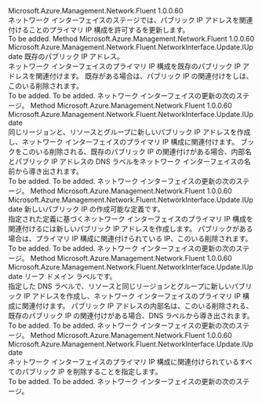 <Type Name="IWithPrimaryPublicIPAddress" FullName="Microsoft.Azure.Management.Network.Fluent.NetworkInterface.Update.IWithPrimaryPublicIPAddress">
  <TypeSignature Language="C#" Value="public interface IWithPrimaryPublicIPAddress" />
  <TypeSignature Language="ILAsm" Value=".class public interface auto ansi abstract IWithPrimaryPublicIPAddress" />
  <TypeSignature Language="DocId" Value="T:Microsoft.Azure.Management.Network.Fluent.NetworkInterface.Update.IWithPrimaryPublicIPAddress" />
  <TypeSignature Language="VB.NET" Value="Public Interface IWithPrimaryPublicIPAddress" />
  <TypeSignature Language="F#" Value="type IWithPrimaryPublicIPAddress = interface" />
  <AssemblyInfo>
    <AssemblyName>Microsoft.Azure.Management.Network.Fluent</AssemblyName>
    <AssemblyVersion>1.0.0.60</AssemblyVersion>
  </AssemblyInfo>
  <Interfaces />
  <Docs>
    <summary>
            ネットワーク インターフェイスのステージでは、パブリック IP アドレスを関連付けることのプライマリ IP 構成を許可するを更新します。
            </summary>
    <remarks>To be added.</remarks>
  </Docs>
  <Members>
    <Member MemberName="WithExistingPrimaryPublicIPAddress">
      <MemberSignature Language="C#" Value="public Microsoft.Azure.Management.Network.Fluent.NetworkInterface.Update.IUpdate WithExistingPrimaryPublicIPAddress (Microsoft.Azure.Management.Network.Fluent.IPublicIPAddress publicIPAddress);" />
      <MemberSignature Language="ILAsm" Value=".method public hidebysig newslot virtual instance class Microsoft.Azure.Management.Network.Fluent.NetworkInterface.Update.IUpdate WithExistingPrimaryPublicIPAddress(class Microsoft.Azure.Management.Network.Fluent.IPublicIPAddress publicIPAddress) cil managed" />
      <MemberSignature Language="DocId" Value="M:Microsoft.Azure.Management.Network.Fluent.NetworkInterface.Update.IWithPrimaryPublicIPAddress.WithExistingPrimaryPublicIPAddress(Microsoft.Azure.Management.Network.Fluent.IPublicIPAddress)" />
      <MemberSignature Language="VB.NET" Value="Public Function WithExistingPrimaryPublicIPAddress (publicIPAddress As IPublicIPAddress) As IUpdate" />
      <MemberSignature Language="F#" Value="abstract member WithExistingPrimaryPublicIPAddress : Microsoft.Azure.Management.Network.Fluent.IPublicIPAddress -&gt; Microsoft.Azure.Management.Network.Fluent.NetworkInterface.Update.IUpdate" Usage="iWithPrimaryPublicIPAddress.WithExistingPrimaryPublicIPAddress publicIPAddress" />
      <MemberType>Method</MemberType>
      <AssemblyInfo>
        <AssemblyName>Microsoft.Azure.Management.Network.Fluent</AssemblyName>
        <AssemblyVersion>1.0.0.60</AssemblyVersion>
      </AssemblyInfo>
      <ReturnValue>
        <ReturnType>Microsoft.Azure.Management.Network.Fluent.NetworkInterface.Update.IUpdate</ReturnType>
      </ReturnValue>
      <Parameters>
        <Parameter Name="publicIPAddress" Type="Microsoft.Azure.Management.Network.Fluent.IPublicIPAddress" />
      </Parameters>
      <Docs>
        <param name="publicIPAddress">既存のパブリック IP アドレス。</param>
        <summary>
            ネットワーク インターフェイスのプライマリ IP 構成を既存のパブリック IP アドレスを関連付けます。
            既存がある場合は、パブリック IP の関連付けをしは、このいる削除されます。
            </summary>
        <returns>To be added.</returns>
        <remarks>To be added.</remarks>
        <return>ネットワーク インターフェイスの更新の次のステージ。</return>
      </Docs>
    </Member>
    <Member MemberName="WithNewPrimaryPublicIPAddress">
      <MemberSignature Language="C#" Value="public Microsoft.Azure.Management.Network.Fluent.NetworkInterface.Update.IUpdate WithNewPrimaryPublicIPAddress ();" />
      <MemberSignature Language="ILAsm" Value=".method public hidebysig newslot virtual instance class Microsoft.Azure.Management.Network.Fluent.NetworkInterface.Update.IUpdate WithNewPrimaryPublicIPAddress() cil managed" />
      <MemberSignature Language="DocId" Value="M:Microsoft.Azure.Management.Network.Fluent.NetworkInterface.Update.IWithPrimaryPublicIPAddress.WithNewPrimaryPublicIPAddress" />
      <MemberSignature Language="VB.NET" Value="Public Function WithNewPrimaryPublicIPAddress () As IUpdate" />
      <MemberSignature Language="F#" Value="abstract member WithNewPrimaryPublicIPAddress : unit -&gt; Microsoft.Azure.Management.Network.Fluent.NetworkInterface.Update.IUpdate" Usage="iWithPrimaryPublicIPAddress.WithNewPrimaryPublicIPAddress " />
      <MemberType>Method</MemberType>
      <AssemblyInfo>
        <AssemblyName>Microsoft.Azure.Management.Network.Fluent</AssemblyName>
        <AssemblyVersion>1.0.0.60</AssemblyVersion>
      </AssemblyInfo>
      <ReturnValue>
        <ReturnType>Microsoft.Azure.Management.Network.Fluent.NetworkInterface.Update.IUpdate</ReturnType>
      </ReturnValue>
      <Parameters />
      <Docs>
        <summary>
            同じリージョンと、リソースとグループに新しいパブリック IP アドレスを作成し、ネットワーク インターフェイスのプライマリ IP 構成に関連付けます。
            ブックをこのいる削除される、既存のパブリック IP の関連付けがある場合、内部名とパブリック IP アドレスの DNS ラベルをネットワーク インターフェイスの名前から導き出されます。
            </summary>
        <returns>To be added.</returns>
        <remarks>To be added.</remarks>
        <return>ネットワーク インターフェイスの更新の次のステージ。</return>
      </Docs>
    </Member>
    <Member MemberName="WithNewPrimaryPublicIPAddress">
      <MemberSignature Language="C#" Value="public Microsoft.Azure.Management.Network.Fluent.NetworkInterface.Update.IUpdate WithNewPrimaryPublicIPAddress (Microsoft.Azure.Management.ResourceManager.Fluent.Core.ResourceActions.ICreatable&lt;Microsoft.Azure.Management.Network.Fluent.IPublicIPAddress&gt; creatable);" />
      <MemberSignature Language="ILAsm" Value=".method public hidebysig newslot virtual instance class Microsoft.Azure.Management.Network.Fluent.NetworkInterface.Update.IUpdate WithNewPrimaryPublicIPAddress(class Microsoft.Azure.Management.ResourceManager.Fluent.Core.ResourceActions.ICreatable`1&lt;class Microsoft.Azure.Management.Network.Fluent.IPublicIPAddress&gt; creatable) cil managed" />
      <MemberSignature Language="DocId" Value="M:Microsoft.Azure.Management.Network.Fluent.NetworkInterface.Update.IWithPrimaryPublicIPAddress.WithNewPrimaryPublicIPAddress(Microsoft.Azure.Management.ResourceManager.Fluent.Core.ResourceActions.ICreatable{Microsoft.Azure.Management.Network.Fluent.IPublicIPAddress})" />
      <MemberSignature Language="VB.NET" Value="Public Function WithNewPrimaryPublicIPAddress (creatable As ICreatable(Of IPublicIPAddress)) As IUpdate" />
      <MemberSignature Language="F#" Value="abstract member WithNewPrimaryPublicIPAddress : Microsoft.Azure.Management.ResourceManager.Fluent.Core.ResourceActions.ICreatable&lt;Microsoft.Azure.Management.Network.Fluent.IPublicIPAddress&gt; -&gt; Microsoft.Azure.Management.Network.Fluent.NetworkInterface.Update.IUpdate" Usage="iWithPrimaryPublicIPAddress.WithNewPrimaryPublicIPAddress creatable" />
      <MemberType>Method</MemberType>
      <AssemblyInfo>
        <AssemblyName>Microsoft.Azure.Management.Network.Fluent</AssemblyName>
        <AssemblyVersion>1.0.0.60</AssemblyVersion>
      </AssemblyInfo>
      <ReturnValue>
        <ReturnType>Microsoft.Azure.Management.Network.Fluent.NetworkInterface.Update.IUpdate</ReturnType>
      </ReturnValue>
      <Parameters>
        <Parameter Name="creatable" Type="Microsoft.Azure.Management.ResourceManager.Fluent.Core.ResourceActions.ICreatable&lt;Microsoft.Azure.Management.Network.Fluent.IPublicIPAddress&gt;" />
      </Parameters>
      <Docs>
        <param name="creatable">新しいパブリック IP の作成可能な定義です。</param>
        <summary>
            指定された定義に基づくネットワーク インターフェイスのプライマリ IP 構成を関連付けるには新しいパブリック IP アドレスを作成します。
            パブリックがある場合は、プライマリ IP 構成に関連付けられている IP、このいる削除されます。
            </summary>
        <returns>To be added.</returns>
        <remarks>To be added.</remarks>
        <return>ネットワーク インターフェイスの更新の次のステージ。</return>
      </Docs>
    </Member>
    <Member MemberName="WithNewPrimaryPublicIPAddress">
      <MemberSignature Language="C#" Value="public Microsoft.Azure.Management.Network.Fluent.NetworkInterface.Update.IUpdate WithNewPrimaryPublicIPAddress (string leafDnsLabel);" />
      <MemberSignature Language="ILAsm" Value=".method public hidebysig newslot virtual instance class Microsoft.Azure.Management.Network.Fluent.NetworkInterface.Update.IUpdate WithNewPrimaryPublicIPAddress(string leafDnsLabel) cil managed" />
      <MemberSignature Language="DocId" Value="M:Microsoft.Azure.Management.Network.Fluent.NetworkInterface.Update.IWithPrimaryPublicIPAddress.WithNewPrimaryPublicIPAddress(System.String)" />
      <MemberSignature Language="VB.NET" Value="Public Function WithNewPrimaryPublicIPAddress (leafDnsLabel As String) As IUpdate" />
      <MemberSignature Language="F#" Value="abstract member WithNewPrimaryPublicIPAddress : string -&gt; Microsoft.Azure.Management.Network.Fluent.NetworkInterface.Update.IUpdate" Usage="iWithPrimaryPublicIPAddress.WithNewPrimaryPublicIPAddress leafDnsLabel" />
      <MemberType>Method</MemberType>
      <AssemblyInfo>
        <AssemblyName>Microsoft.Azure.Management.Network.Fluent</AssemblyName>
        <AssemblyVersion>1.0.0.60</AssemblyVersion>
      </AssemblyInfo>
      <ReturnValue>
        <ReturnType>Microsoft.Azure.Management.Network.Fluent.NetworkInterface.Update.IUpdate</ReturnType>
      </ReturnValue>
      <Parameters>
        <Parameter Name="leafDnsLabel" Type="System.String" />
      </Parameters>
      <Docs>
        <param name="leafDnsLabel">リーフ ドメイン ラベルです。</param>
        <summary>
            指定した DNS ラベルで、リソースと同じリージョンとグループに新しいパブリック IP アドレスを作成し、ネットワーク インターフェイスのプライマリ IP 構成に関連付けます。
            パブリック IP アドレスの内部名は、このいる削除される、既存のパブリック IP の関連付けがある場合、DNS ラベルから導き出されます。
            </summary>
        <returns>To be added.</returns>
        <remarks>To be added.</remarks>
        <return>ネットワーク インターフェイスの更新の次のステージ。</return>
      </Docs>
    </Member>
    <Member MemberName="WithoutPrimaryPublicIPAddress">
      <MemberSignature Language="C#" Value="public Microsoft.Azure.Management.Network.Fluent.NetworkInterface.Update.IUpdate WithoutPrimaryPublicIPAddress ();" />
      <MemberSignature Language="ILAsm" Value=".method public hidebysig newslot virtual instance class Microsoft.Azure.Management.Network.Fluent.NetworkInterface.Update.IUpdate WithoutPrimaryPublicIPAddress() cil managed" />
      <MemberSignature Language="DocId" Value="M:Microsoft.Azure.Management.Network.Fluent.NetworkInterface.Update.IWithPrimaryPublicIPAddress.WithoutPrimaryPublicIPAddress" />
      <MemberSignature Language="VB.NET" Value="Public Function WithoutPrimaryPublicIPAddress () As IUpdate" />
      <MemberSignature Language="F#" Value="abstract member WithoutPrimaryPublicIPAddress : unit -&gt; Microsoft.Azure.Management.Network.Fluent.NetworkInterface.Update.IUpdate" Usage="iWithPrimaryPublicIPAddress.WithoutPrimaryPublicIPAddress " />
      <MemberType>Method</MemberType>
      <AssemblyInfo>
        <AssemblyName>Microsoft.Azure.Management.Network.Fluent</AssemblyName>
        <AssemblyVersion>1.0.0.60</AssemblyVersion>
      </AssemblyInfo>
      <ReturnValue>
        <ReturnType>Microsoft.Azure.Management.Network.Fluent.NetworkInterface.Update.IUpdate</ReturnType>
      </ReturnValue>
      <Parameters />
      <Docs>
        <summary>
            ネットワーク インターフェイスのプライマリ IP 構成に関連付けられているすべてのパブリック IP を削除することを指定します。
            </summary>
        <returns>To be added.</returns>
        <remarks>To be added.</remarks>
        <return>ネットワーク インターフェイスの更新の次のステージ。</return>
      </Docs>
    </Member>
  </Members>
</Type>